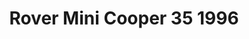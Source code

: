 ---
    title: Rover Mini Cooper 35 1996
    slug: Rover-Mini-Cooper-35-1996
    description:
    code: Rover-Mini-Cooper-35-1996
    image: https://cmdiy-archive.s3.us-east-1.amazonaws.com/adverts/images/Rover+Mini+Cooper+35+1996.jpeg
    download: https://cmdiy-archive.s3.us-east-1.amazonaws.com/adverts/documents/Rover+Mini+Cooper+35+1996.pdf
---